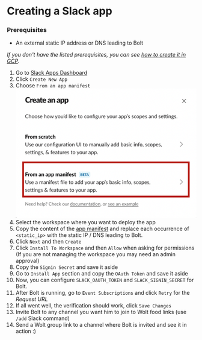 # Creating a Slack app
### Prerequisites
* An external static IP address or DNS leading to Bolt

_If you don't have the listed prerequisites, you can see [how to create it in GCP](./k8s_gcp.md#create-a-static-external-ip)._

1. Go to [Slack Apps Dashboard](https://api.slack.com/apps)
2. Click `Create New App`
3. Choose `From an app manifest`
![bolt](../assets/slack/3_create.png)
4. Select the workspace where you want to deploy the app
5. Copy the content of the [app manifest](../../deploy/app_manifest.yaml) 
and replace each occurrence of `<static_ip>` with the static IP / DNS leading to Bolt.
6. Click `Next` and then `Create`
7. Click `Install To Workspace` and then `Allow` when asking for permissions (If you are not managing the workspace you may need an admin approval)
8. Copy the `Signin Secret` and save it aside
9. Go to `Install App` section and copy the `OAuth Token` and save it aside
10. Now, you can configure `SLACK_OAUTH_TOKEN` and `SLACK_SIGNIN_SECRET` for Bolt.
11. After Bolt is running, go to `Event Subscriptions` and click `Retry` for the _Request URL_
12. If all went well, the verification should work, click `Save Changes`
13. Invite Bolt to any channel you want him to join to Wolt food links (use `/add` Slack command)
14. Send a Wolt group link to a channel where Bolt is invited and see it in action :)